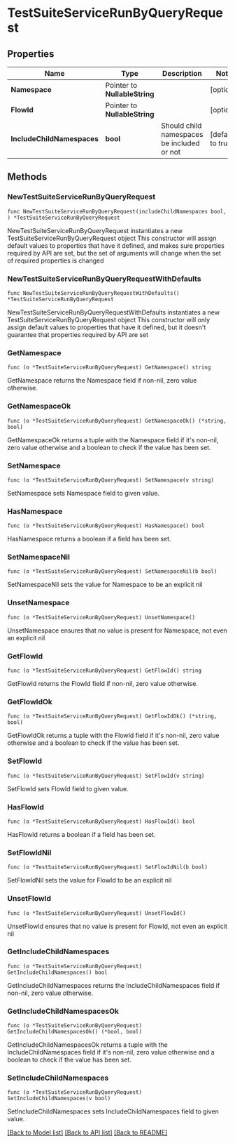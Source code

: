 # TestSuiteServiceRunByQueryRequest

## Properties

Name | Type | Description | Notes
------------ | ------------- | ------------- | -------------
**Namespace** | Pointer to **NullableString** |  | [optional] 
**FlowId** | Pointer to **NullableString** |  | [optional] 
**IncludeChildNamespaces** | **bool** | Should child namespaces be included or not | [default to true]

## Methods

### NewTestSuiteServiceRunByQueryRequest

`func NewTestSuiteServiceRunByQueryRequest(includeChildNamespaces bool, ) *TestSuiteServiceRunByQueryRequest`

NewTestSuiteServiceRunByQueryRequest instantiates a new TestSuiteServiceRunByQueryRequest object
This constructor will assign default values to properties that have it defined,
and makes sure properties required by API are set, but the set of arguments
will change when the set of required properties is changed

### NewTestSuiteServiceRunByQueryRequestWithDefaults

`func NewTestSuiteServiceRunByQueryRequestWithDefaults() *TestSuiteServiceRunByQueryRequest`

NewTestSuiteServiceRunByQueryRequestWithDefaults instantiates a new TestSuiteServiceRunByQueryRequest object
This constructor will only assign default values to properties that have it defined,
but it doesn't guarantee that properties required by API are set

### GetNamespace

`func (o *TestSuiteServiceRunByQueryRequest) GetNamespace() string`

GetNamespace returns the Namespace field if non-nil, zero value otherwise.

### GetNamespaceOk

`func (o *TestSuiteServiceRunByQueryRequest) GetNamespaceOk() (*string, bool)`

GetNamespaceOk returns a tuple with the Namespace field if it's non-nil, zero value otherwise
and a boolean to check if the value has been set.

### SetNamespace

`func (o *TestSuiteServiceRunByQueryRequest) SetNamespace(v string)`

SetNamespace sets Namespace field to given value.

### HasNamespace

`func (o *TestSuiteServiceRunByQueryRequest) HasNamespace() bool`

HasNamespace returns a boolean if a field has been set.

### SetNamespaceNil

`func (o *TestSuiteServiceRunByQueryRequest) SetNamespaceNil(b bool)`

 SetNamespaceNil sets the value for Namespace to be an explicit nil

### UnsetNamespace
`func (o *TestSuiteServiceRunByQueryRequest) UnsetNamespace()`

UnsetNamespace ensures that no value is present for Namespace, not even an explicit nil
### GetFlowId

`func (o *TestSuiteServiceRunByQueryRequest) GetFlowId() string`

GetFlowId returns the FlowId field if non-nil, zero value otherwise.

### GetFlowIdOk

`func (o *TestSuiteServiceRunByQueryRequest) GetFlowIdOk() (*string, bool)`

GetFlowIdOk returns a tuple with the FlowId field if it's non-nil, zero value otherwise
and a boolean to check if the value has been set.

### SetFlowId

`func (o *TestSuiteServiceRunByQueryRequest) SetFlowId(v string)`

SetFlowId sets FlowId field to given value.

### HasFlowId

`func (o *TestSuiteServiceRunByQueryRequest) HasFlowId() bool`

HasFlowId returns a boolean if a field has been set.

### SetFlowIdNil

`func (o *TestSuiteServiceRunByQueryRequest) SetFlowIdNil(b bool)`

 SetFlowIdNil sets the value for FlowId to be an explicit nil

### UnsetFlowId
`func (o *TestSuiteServiceRunByQueryRequest) UnsetFlowId()`

UnsetFlowId ensures that no value is present for FlowId, not even an explicit nil
### GetIncludeChildNamespaces

`func (o *TestSuiteServiceRunByQueryRequest) GetIncludeChildNamespaces() bool`

GetIncludeChildNamespaces returns the IncludeChildNamespaces field if non-nil, zero value otherwise.

### GetIncludeChildNamespacesOk

`func (o *TestSuiteServiceRunByQueryRequest) GetIncludeChildNamespacesOk() (*bool, bool)`

GetIncludeChildNamespacesOk returns a tuple with the IncludeChildNamespaces field if it's non-nil, zero value otherwise
and a boolean to check if the value has been set.

### SetIncludeChildNamespaces

`func (o *TestSuiteServiceRunByQueryRequest) SetIncludeChildNamespaces(v bool)`

SetIncludeChildNamespaces sets IncludeChildNamespaces field to given value.



[[Back to Model list]](../README.md#documentation-for-models) [[Back to API list]](../README.md#documentation-for-api-endpoints) [[Back to README]](../README.md)


